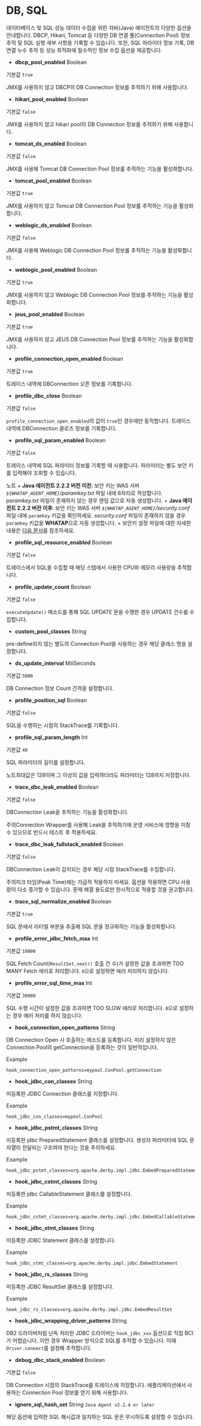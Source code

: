 DB, SQL
=======

데이터베이스 및 SQL 성능 데이터 수집을 위한 자바(Java) 에이전트의 다양한 옵션을 안내합니다. DBCP, Hikari, Tomcat 등 다양한 DB 연결 풀(Connection Pool) 정보 추적 및 SQL 실행 세부 사항을 기록할 수 있습니다. 또한, SQL 파라미터 정보 기록, DB 연결 누수 추적 등 성능 최적화에 필수적인 정보 수집 옵션을 제공합니다.

* **dbcp\_pool\_enabled** Boolean

기본값 `true`

JMX를 사용하지 않고 DBCP의 DB Connection 정보를 추적하기 위해 사용합니다.
* **hikari\_pool\_enabled** Boolean

기본값 `false`

JMX를 사용하지 않고 hikari pool의 DB Connection 정보를 추적하기 위해 사용합니다.
* **tomcat\_ds\_enabled** Boolean

기본값 `false`

JMX를 사용해 Tomcat DB Connection Pool 정보를 추적하는 기능을 활성화합니다.
* **tomcat\_pool\_enabled** Boolean

기본값 `true`

JMX를 사용하지 않고 Tomcat DB Connection Pool 정보를 추적하는 기능을 활성화합니다.
* **weblogic\_ds\_enabled** Boolean

기본값 `false`

JMX를 사용해 Weblogic DB Connection Pool 정보를 추적하는 기능을 활성화합니다.
* **weblogic\_pool\_enabled** Boolean

기본값 `true`

JMX를 사용하지 않고 Weblogic DB Connection Pool 정보를 추적하는 기능을 활성화합니다.
* **jeus\_pool\_enabled** Boolean

기본값 `true`

JMX를 사용하지 않고 JEUS DB Connection Pool 정보를 추적하는 기능을 활성화합니다.
* **profile\_connection\_open\_enabled** Boolean

기본값 `true`

트레이스 내역에 DBConnection 오픈 정보를 기록합니다.
* **profile\_dbc\_close** Boolean

기본값 `false`

`profile_connection_open_enabled`의 값이 `true`인 경우에만 동작합니다. 트레이스 내역에 DBConnection 클로즈 정보를 기록합니다.
* **profile\_sql\_param\_enabled** Boolean[​](/java/agent-dbsql#profile-sql-param)

기본값 `false`

트레이스 내역에 SQL 파라미터 정보를 기록할 때 사용합니다. 파라미터는 별도 보안 키를 입력해야 조회할 수 있습니다.

노트
	+ **Java 에이전트 2.2.2 버전 이전**: 보안 키는 WAS 서버 *`${WHATAP_AGENT_HOME}`/paramkey.txt* 파일 내에 6자리로 작성합니다. *paramkey.txt* 파일이 존재하지 않는 경우 랜덤 값으로 자동 생성합니다.
	+ **Java 에이전트 2.2.2 버전 이후**: 보안 키는 WAS 서버 *`${WHATAP_AGENT_HOME}`/security.conf* 파일 내에 `paramkey` 키값을 확인하세요. *security.conf* 파일이 존재하지 않을 경우 `paramkey` 키값을 **WHATAP**으로 자동 생성합니다.
	+ 보안키 설정 파일에 대한 자세한 내용은 [다음 문서](/java/install-agent#security)를 참조하세요.
* **profile\_sql\_resource\_enabled** Boolean

기본값 `false`

트레이스에서 SQL을 수집할 때 해당 스텝에서 사용한 CPU와 메모리 사용량을 추적합니다.
* **profile\_update\_count** Boolean

기본값 `false`

`executeUpdate()` 메소드를 통해 SQL UPDATE 문을 수행한 경우 UPDATE 건수를 수집합니다.
* **custom\_pool\_classes** String

pre-define되지 않는 별도의 Connection Pool을 사용하는 경우 해당 클래스 명을 설정합니다.
* **ds\_update\_interval** MiliSeconds

기본값 `5000`

DB Connection 정보 Count   간격을 설정합니다.
* **profile\_position\_sql** Boolean

기본값 `false`

SQL을 수행하는 시점의 StackTrace를 기록합니다.
* **profile\_sql\_param\_length** Int

기본값 `40`

SQL 파라미터의 길이를 설정합니다.

노트최대값은 128이며 그 이상의 값을 입력하더라도 파라미터는 128까지 저장합니다.
* **trace\_dbc\_leak\_enabled** Boolean

기본값 `false`

DBConnection Leak을 추적하는 기능을 활성화합니다.

주의Connection Wrapper를 사용해 Leak을 추적하기에 운영 서비스에 영향을 미칠 수 있으므로 반드시 테스트 후 적용하세요.
* **trace\_dbc\_leak\_fullstack\_enabled** Boolean

기본값 `false`

DBConnection Leak이 감지되는 경우 해당 시점 StackTrace를 수집합니다.

주의피크 타임(Peak Time)에는 가급적 적용하지 마세요. 옵션을 적용하면 CPU 사용량이 다소 증가할 수 있습니다. 문제 해결 용도로만 한시적으로 적용할 것을 권고합니다.
* **trace\_sql\_normalize\_enabled** Boolean

기본값 `true`

SQL 문에서 리터럴 부분을 추출해 SQL 문을 정규화하는 기능을 활성화합니다.
* **profile\_error\_jdbc\_fetch\_max** Int

기본값 `10000`

SQL Fetch Count(`ResultSet.next()` 호출 건 수)가 설정한 값을 초과하면 TOO MANY Fetch 에러로 처리합니다. `0`으로 설정하면 에러 처리하지 않습니다.
* **profile\_error\_sql\_time\_max** Int

기본값 `30000`

SQL 수행 시간이 설정한 값을 초과하면 TOO SLOW 에러로 처리합니다. `0`으로 설정하는 경우 에러 처리를 하지 않습니 다.
* **hook\_connection\_open\_patterns** String

DB Connection Open 시 호출하는 메소드를 등록합니다. 미리 설정하지 않은 Connection Pool의 getConnection을 등록하는 것이 일반적입니다.

Example
```
hook_connection_open_patterns=mypool.ConPool.getConnection  

```
* **hook\_jdbc\_con\_classes** String

미등록한 JDBC Connection 클래스를 지정합니다.

Example
```
hook_jdbc_con_classes=mypool.ConPool  

```
* **hook\_jdbc\_pstmt\_classes** String

미등록한 jdbc PreparedStatement 클래스를 설정합니다. 생성자 파라미터에 SQL 문자열이 전달되는 구조여야 한다는 것을 주의하세요.

Example
```
hook_jdbc_pstmt_classes=org.apache.derby.impl.jdbc.EmbedPreparedStatement  

```
* **hook\_jdbc\_cstmt\_classes** String

미등록한 jdbc CallableStatement 클래스를 설정합니다.

Example
```
hook_jdbc_cstmt_classes=org.apache.derby.impl.jdbc.EmbedCallableStatement  

```
* **hook\_jdbc\_stmt\_classes** String

미등록한 JDBC Statement 클래스를 설정합니다.

Example
```
hook_jdbc_stmt_classes=org.apache.derby.impl.jdbc.EmbedStatement  

```
* **hook\_jdbc\_rs\_classes** String

미등록한 JDBC ResultSet 클래스를 설정합니다.

Example
```
hook_jdbc_rs_classes=org.apache.derby.impl.jdbc.EmbedResultSet  

```
* **hook\_jdbc\_wrapping\_driver\_patterns** String

DB2 드라이버처럼 난독 처리한 JDBC 드라이버는 `hook_jdbc_xxx` 옵션으로 직접 BCI가 어렵습니다. 이런 경우 Wrapper 방식으로 SQL를 추적할 수 있습니다. 이때 `Driver.connect`를 설정해 추적합니다.
* **debug\_dbc\_stack\_enabled** Boolean

기본값 `false`

DB Connection 시점의 StackTrace를 트레이스에 저장합니다. 애플리케이션에서 사용하는 Connection Pool 정보를 얻기 위해 사용합니다.
* **ignore\_sql\_hash\_set** String `Java Agent v2.2.4 or later`

해당 옵션에 입력한 SQL 해시값과 일치하는 SQL 문은 무시하도록 설정할 수 있습니다.
